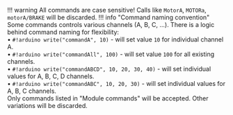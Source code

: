 !!! warning
    All commands are case sensitive! Calls like `MotorA`, `MOTORa`, `motorA/BRAKE` will be discarded.
!!! info "Command naming convention"
    Some commands controls various channels (A, B, C, ...). There is a logic behind command naming for flexibility:  
    • `#!arduino write("commandA", 10)` - will set value `10` for individual channel A.  
    • `#!arduino write("commandAll", 100)` - will set value `100` for all existing channels.  
    • `#!arduino write("commandABCD", 10, 20, 30, 40)` - will set individual values for A, B, C, D channels.  
    • `#!arduino write("commandABC", 10, 20, 30)` - will set individual values for A, B, C channels.  
    Only commands listed in "Module commands" will be accepted. Other variations will be discarded.